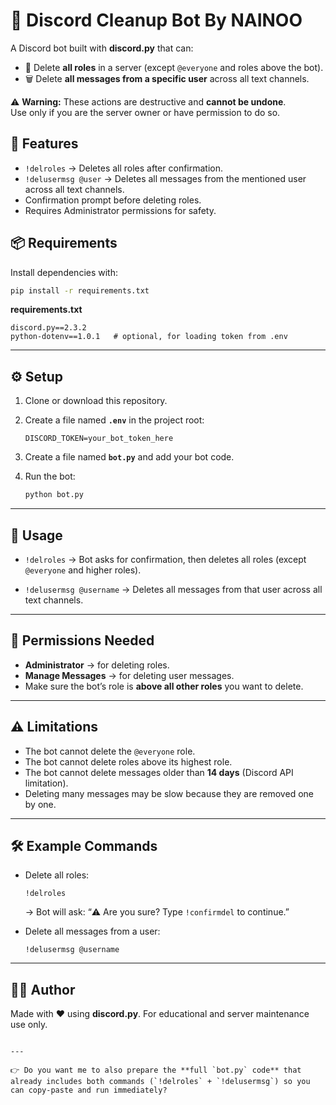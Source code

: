 # 🧹 Discord Cleanup Bot By NAINOO

A Discord bot built with **discord.py** that can:

- 🚮 Delete **all roles** in a server (except `@everyone` and roles above the bot).
- 🗑️ Delete **all messages from a specific user** across all text channels.

⚠️ **Warning:** These actions are destructive and **cannot be undone**.  
Use only if you are the server owner or have permission to do so.


## 📌 Features

- `!delroles` → Deletes all roles after confirmation.
- `!delusermsg @user` → Deletes all messages from the mentioned user across all text channels.
- Confirmation prompt before deleting roles.
- Requires Administrator permissions for safety.


## 📦 Requirements

Install dependencies with:

```bash
pip install -r requirements.txt
````

**requirements.txt**

```
discord.py==2.3.2
python-dotenv==1.0.1   # optional, for loading token from .env
```

---

## ⚙️ Setup

1. Clone or download this repository.

2. Create a file named **`.env`** in the project root:

   ```
   DISCORD_TOKEN=your_bot_token_here
   ```

3. Create a file named **`bot.py`** and add your bot code.

4. Run the bot:

   ```bash
   python bot.py
   ```

---

## 🚀 Usage

* `!delroles`
  → Bot asks for confirmation, then deletes all roles (except `@everyone` and higher roles).

* `!delusermsg @username`
  → Deletes all messages from that user across all text channels.

---

## 🔑 Permissions Needed

* **Administrator** → for deleting roles.
* **Manage Messages** → for deleting user messages.
* Make sure the bot’s role is **above all other roles** you want to delete.

---

## ⚠️ Limitations

* The bot cannot delete the `@everyone` role.
* The bot cannot delete roles above its highest role.
* The bot cannot delete messages older than **14 days** (Discord API limitation).
* Deleting many messages may be slow because they are removed one by one.

---

## 🛠️ Example Commands

* Delete all roles:

  ```
  !delroles
  ```

  → Bot will ask: “⚠️ Are you sure? Type `!confirmdel` to continue.”

* Delete all messages from a user:

  ```
  !delusermsg @username
  ```

---

## 👨‍💻 Author

Made with ❤️ using **discord.py**.
For educational and server maintenance use only.

```

---

👉 Do you want me to also prepare the **full `bot.py` code** that already includes both commands (`!delroles` + `!delusermsg`) so you can copy-paste and run immediately?
```
